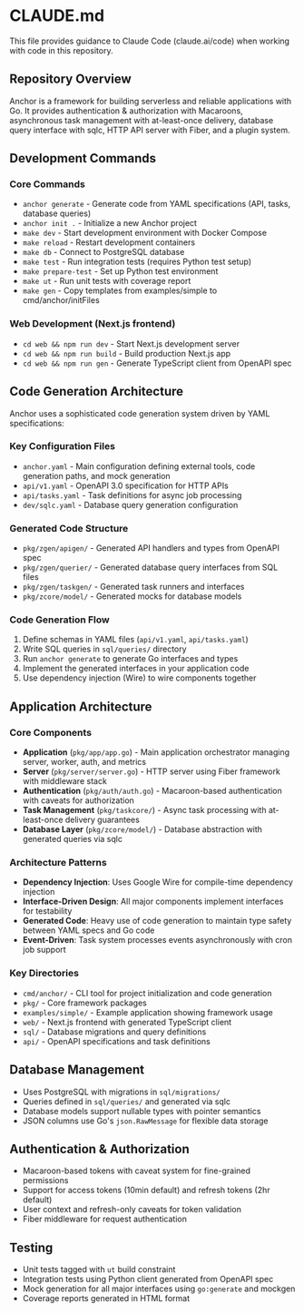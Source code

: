 # CLAUDE.md

This file provides guidance to Claude Code (claude.ai/code) when working with code in this repository.

## Repository Overview

Anchor is a framework for building serverless and reliable applications with Go. It provides authentication & authorization with Macaroons, asynchronous task management with at-least-once delivery, database query interface with sqlc, HTTP API server with Fiber, and a plugin system.

## Development Commands

### Core Commands
- `anchor generate` - Generate code from YAML specifications (API, tasks, database queries)
- `anchor init .` - Initialize a new Anchor project
- `make dev` - Start development environment with Docker Compose
- `make reload` - Restart development containers
- `make db` - Connect to PostgreSQL database
- `make test` - Run integration tests (requires Python test setup)
- `make prepare-test` - Set up Python test environment
- `make ut` - Run unit tests with coverage report
- `make gen` - Copy templates from examples/simple to cmd/anchor/initFiles

### Web Development (Next.js frontend)
- `cd web && npm run dev` - Start Next.js development server
- `cd web && npm run build` - Build production Next.js app
- `cd web && npm run gen` - Generate TypeScript client from OpenAPI spec

## Code Generation Architecture

Anchor uses a sophisticated code generation system driven by YAML specifications:

### Key Configuration Files
- `anchor.yaml` - Main configuration defining external tools, code generation paths, and mock generation
- `api/v1.yaml` - OpenAPI 3.0 specification for HTTP APIs
- `api/tasks.yaml` - Task definitions for async job processing
- `dev/sqlc.yaml` - Database query generation configuration

### Generated Code Structure
- `pkg/zgen/apigen/` - Generated API handlers and types from OpenAPI spec
- `pkg/zgen/querier/` - Generated database query interfaces from SQL files
- `pkg/zgen/taskgen/` - Generated task runners and interfaces
- `pkg/zcore/model/` - Generated mocks for database models

### Code Generation Flow
1. Define schemas in YAML files (`api/v1.yaml`, `api/tasks.yaml`)
2. Write SQL queries in `sql/queries/` directory
3. Run `anchor generate` to generate Go interfaces and types
4. Implement the generated interfaces in your application code
5. Use dependency injection (Wire) to wire components together

## Application Architecture

### Core Components
- **Application** (`pkg/app/app.go`) - Main application orchestrator managing server, worker, auth, and metrics
- **Server** (`pkg/server/server.go`) - HTTP server using Fiber framework with middleware stack
- **Authentication** (`pkg/auth/auth.go`) - Macaroon-based authentication with caveats for authorization
- **Task Management** (`pkg/taskcore/`) - Async task processing with at-least-once delivery guarantees
- **Database Layer** (`pkg/zcore/model/`) - Database abstraction with generated queries via sqlc

### Architecture Patterns
- **Dependency Injection**: Uses Google Wire for compile-time dependency injection
- **Interface-Driven Design**: All major components implement interfaces for testability
- **Generated Code**: Heavy use of code generation to maintain type safety between YAML specs and Go code
- **Event-Driven**: Task system processes events asynchronously with cron job support

### Key Directories
- `cmd/anchor/` - CLI tool for project initialization and code generation
- `pkg/` - Core framework packages
- `examples/simple/` - Example application showing framework usage
- `web/` - Next.js frontend with generated TypeScript client
- `sql/` - Database migrations and query definitions
- `api/` - OpenAPI specifications and task definitions

## Database Management

- Uses PostgreSQL with migrations in `sql/migrations/`
- Queries defined in `sql/queries/` and generated via sqlc
- Database models support nullable types with pointer semantics
- JSON columns use Go's `json.RawMessage` for flexible data storage

## Authentication & Authorization

- Macaroon-based tokens with caveat system for fine-grained permissions
- Support for access tokens (10min default) and refresh tokens (2hr default)
- User context and refresh-only caveats for token validation
- Fiber middleware for request authentication

## Testing

- Unit tests tagged with `ut` build constraint
- Integration tests using Python client generated from OpenAPI spec
- Mock generation for all major interfaces using `go:generate` and mockgen
- Coverage reports generated in HTML format